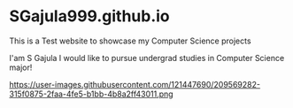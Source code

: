 # SGajula999.github.io
This is a Test website to showcase my Computer Science projects

I'am S Gajula
I would like to pursue undergrad studies in Computer Science major!

https://user-images.githubusercontent.com/121447690/209569282-315f0875-2faa-4fe5-b1bb-4b8a2ff43011.png
